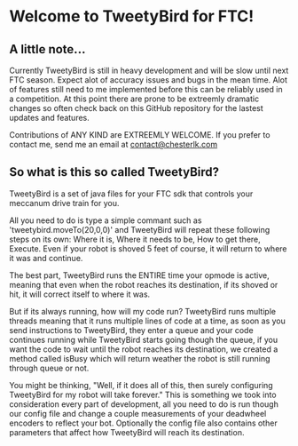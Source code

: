 # Welcome to TweetyBird for FTC!

## A little note...
Currently TweetyBird is still in heavy development and will be slow until next FTC season.
Expect alot of accuracy issues and bugs in the mean time.
Alot of features still need to me implemented before this can be reliably used in a competition.
At this point there are prone to be extreemly dramatic changes so often check back on this GitHub
repository for the lastest updates and features.

Contributions of ANY KIND are EXTREEMLY WELCOME.
If you prefer to contact me, send me an email at contact@chesterlk.com


## So what is this so called TweetyBird?
TweetyBird is a set of java files for your FTC sdk that controls your meccanum drive train for you.

All you need to do is type a simple commant such as 'tweetybird.moveTo(20,0,0)' and TweetyBird will
repeat these following steps on its own: Where it is, Where it needs to be, How to get there, Execute.
Even if your robot is shoved 5 feet of course, it will return to where it was and continue.

The best part, TweetyBird runs the ENTIRE time your opmode is active, meaning that even when the robot reaches
its destination, if its shoved or hit, it will correct itself to where it was.

But if its always running, how will my code run?
TweetyBird runs multiple threads meaning that it runs multiple lines of code at a time, as soon as you send instructions
to TweetyBird, they enter a queue and your code continues running while TweetyBird starts going though the queue,
if you want the code to wait until the robot reaches its destination, we created a method called isBusy which will
return weather the robot is still running through queue or not.

You might be thinking, "Well, if it does all of this, then surely configuring TweetyBird for my robot will take forever."
This is something we took into consideration every part of development, all you need to do is run though our config file and
change a couple measurements of your deadwheel encoders to reflect your bot. Optionally the config file also contains other
parameters that affect how TweetyBird will reach its destination.
